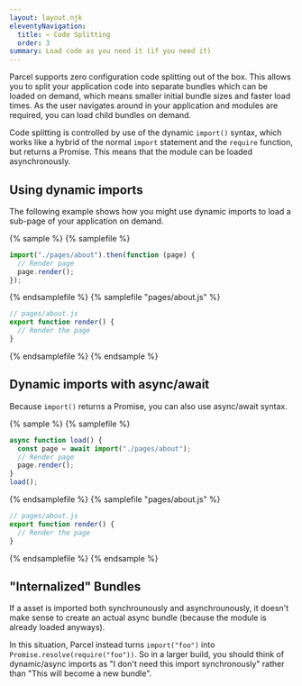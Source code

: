 ```yaml
---
layout: layout.njk
eleventyNavigation:
  title: ✂️ Code Splitting
  order: 3
summary: Load code as you need it (if you need it)
---
```


Parcel supports zero configuration code splitting out of the box. This allows you to split your application code into separate bundles which can be loaded on demand, which means smaller initial bundle sizes and faster load times. As the user navigates around in your application and modules are required, you can load child bundles on demand.

Code splitting is controlled by use of the dynamic `import()` syntax, which works like a hybrid of the normal `import` statement and the `require` function, but returns a Promise. This means that the module can be loaded asynchronously.

## Using dynamic imports

The following example shows how you might use dynamic imports to load a sub-page of your application on demand.

{% sample %}
{% samplefile %}

```js
import("./pages/about").then(function (page) {
  // Render page
  page.render();
});
```

{% endsamplefile %}
{% samplefile "pages/about.js" %}

```js
// pages/about.js
export function render() {
  // Render the page
}
```

{% endsamplefile %}
{% endsample %}

## Dynamic imports with async/await

Because `import()` returns a Promise, you can also use async/await syntax.

{% sample %}
{% samplefile %}

```js
async function load() {
  const page = await import("./pages/about");
  // Render page
  page.render();
}
load();
```

{% endsamplefile %}
{% samplefile "pages/about.js" %}

```js
// pages/about.js
export function render() {
  // Render the page
}
```

{% endsamplefile %}
{% endsample %}

## "Internalized" Bundles

If a asset is imported both synchrounously and asynchrounously, it doesn't make sense to create an actual async bundle (because the module is already loaded anyways).

In this situation, Parcel instead turns `import("foo")` into `Promise.resolve(require("foo"))`. So in a larger build, you should think of dynamic/async imports as "I don't need this import synchronously" rather than "This will become a new bundle".

<!--

## Bundle resolution

TODO ???

Parcel infers the location of bundles automatically. This is done in the [bundle-url](https://github.com/parcel-bundler/parcel/blob/master/packages/core/parcel-bundler/src/builtins/bundle-url.js) module, and uses the stack trace to determine the path where the initial bundle was loaded.

This means you don't need to configure where bundles should be loaded from, but also means you must serve the bundles from the same location.

Parcel currently resolves bundles at the following protocols: `http`, `https`, `file`, `ftp`, `chrome-extension` and `moz-extension`.

-->
